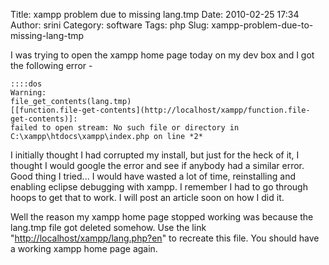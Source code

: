 Title: xampp problem due to missing lang.tmp
Date: 2010-02-25 17:34
Author: srini
Category: software
Tags: php
Slug: xampp-problem-due-to-missing-lang-tmp

I was trying to open the xampp home page today on my dev box and I got
the following error -

    ::::dos
    Warning:
    file_get_contents(lang.tmp)
    [[function.file-get-contents](http://localhost/xampp/function.file-get-contents)]:
    failed to open stream: No such file or directory in
    C:\xampp\htdocs\xampp\index.php on line *2*

I initially thought I had corrupted my install, but just for the heck of
it, I thought I would google the error and see if anybody had a similar
error. Good thing I tried... I would have wasted a lot of time,
reinstalling and enabling eclipse debugging with xampp. I remember I had
to go through hoops to get that to work. I will post an article soon on
how I did it.

Well the reason my xampp home page stopped working was because the
lang.tmp file got deleted somehow. Use the link
"<http://localhost/xampp/lang.php?en>" to recreate this file. You should
have a working xampp home page again.
